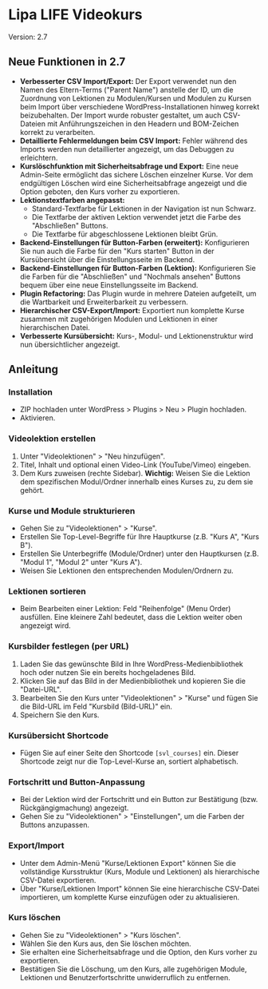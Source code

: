 # Lipa LIFE Videokurs

Version: 2.7

## Neue Funktionen in 2.7

- **Verbesserter CSV Import/Export:** Der Export verwendet nun den Namen des Eltern-Terms ("Parent Name") anstelle der ID, um die Zuordnung von Lektionen zu Modulen/Kursen und Modulen zu Kursen beim Import über verschiedene WordPress-Installationen hinweg korrekt beizubehalten. Der Import wurde robuster gestaltet, um auch CSV-Dateien mit Anführungszeichen in den Headern und BOM-Zeichen korrekt zu verarbeiten.
- **Detaillierte Fehlermeldungen beim CSV Import:** Fehler während des Imports werden nun detaillierter angezeigt, um das Debuggen zu erleichtern.
- **Kurslöschfunktion mit Sicherheitsabfrage und Export:** Eine neue Admin-Seite ermöglicht das sichere Löschen einzelner Kurse. Vor dem endgültigen Löschen wird eine Sicherheitsabfrage angezeigt und die Option geboten, den Kurs vorher zu exportieren.
- **Lektionstextfarben angepasst:**
    - Standard-Textfarbe für Lektionen in der Navigation ist nun Schwarz.
    - Die Textfarbe der aktiven Lektion verwendet jetzt die Farbe des "Abschließen" Buttons.
    - Die Textfarbe für abgeschlossene Lektionen bleibt Grün.
- **Backend-Einstellungen für Button-Farben (erweitert):** Konfigurieren Sie nun auch die Farbe für den "Kurs starten" Button in der Kursübersicht über die Einstellungsseite im Backend.
- **Backend-Einstellungen für Button-Farben (Lektion):** Konfigurieren Sie die Farben für die "Abschließen" und "Nochmals ansehen" Buttons bequem über eine neue Einstellungsseite im Backend.
- **Plugin Refactoring:** Das Plugin wurde in mehrere Dateien aufgeteilt, um die Wartbarkeit und Erweiterbarkeit zu verbessern.
- **Hierarchischer CSV-Export/Import:** Exportiert nun komplette Kurse zusammen mit zugehörigen Modulen und Lektionen in einer hierarchischen Datei.
- **Verbesserte Kursübersicht:** Kurs-, Modul- und Lektionenstruktur wird nun übersichtlicher angezeigt.

## Anleitung

### Installation
- ZIP hochladen unter WordPress > Plugins > Neu > Plugin hochladen.
- Aktivieren.

### Videolektion erstellen
1. Unter "Videolektionen" > "Neu hinzufügen".
2. Titel, Inhalt und optional einen Video-Link (YouTube/Vimeo) eingeben.
3. Dem Kurs zuweisen (rechte Sidebar). **Wichtig:** Weisen Sie die Lektion dem spezifischen Modul/Ordner innerhalb eines Kurses zu, zu dem sie gehört.

### Kurse und Module strukturieren
- Gehen Sie zu "Videolektionen" > "Kurse".
- Erstellen Sie Top-Level-Begriffe für Ihre Hauptkurse (z.B. "Kurs A", "Kurs B").
- Erstellen Sie Unterbegriffe (Module/Ordner) unter den Hauptkursen (z.B. "Modul 1", "Modul 2" unter "Kurs A").
- Weisen Sie Lektionen den entsprechenden Modulen/Ordnern zu.

### Lektionen sortieren
- Beim Bearbeiten einer Lektion: Feld "Reihenfolge" (Menu Order) ausfüllen. Eine kleinere Zahl bedeutet, dass die Lektion weiter oben angezeigt wird.

### Kursbilder festlegen (per URL)
1. Laden Sie das gewünschte Bild in Ihre WordPress-Medienbibliothek hoch oder nutzen Sie ein bereits hochgeladenes Bild.
2. Klicken Sie auf das Bild in der Medienbibliothek und kopieren Sie die "Datei-URL".
3. Bearbeiten Sie den Kurs unter "Videolektionen" > "Kurse" und fügen Sie die Bild-URL im Feld "Kursbild (Bild-URL)" ein.
4. Speichern Sie den Kurs.

### Kursübersicht Shortcode
- Fügen Sie auf einer Seite den Shortcode `[svl_courses]` ein. Dieser Shortcode zeigt nur die Top-Level-Kurse an, sortiert alphabetisch.

### Fortschritt und Button-Anpassung
- Bei der Lektion wird der Fortschritt und ein Button zur Bestätigung (bzw. Rückgängigmachung) angezeigt.
- Gehen Sie zu "Videolektionen" > "Einstellungen", um die Farben der Buttons anzupassen.

### Export/Import
- Unter dem Admin-Menü "Kurse/Lektionen Export" können Sie die vollständige Kursstruktur (Kurs, Module und Lektionen) als hierarchische CSV-Datei exportieren.
- Über "Kurse/Lektionen Import" können Sie eine hierarchische CSV-Datei importieren, um komplette Kurse einzufügen oder zu aktualisieren.

### Kurs löschen
- Gehen Sie zu "Videolektionen" > "Kurs löschen".
- Wählen Sie den Kurs aus, den Sie löschen möchten.
- Sie erhalten eine Sicherheitsabfrage und die Option, den Kurs vorher zu exportieren.
- Bestätigen Sie die Löschung, um den Kurs, alle zugehörigen Module, Lektionen und Benutzerfortschritte unwiderruflich zu entfernen.
